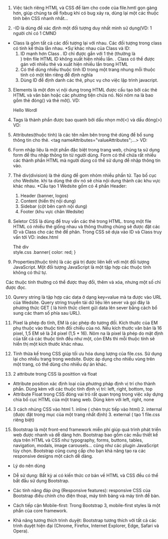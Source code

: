 1. Việc tách riêng HTML và CSS để làm cho code của file.hmtl gọn gàng hơn, giúp chúng ta dễ fixbug khi có bug xảy ra, dùng lại một các thuộc tính bên CSS nhanh nhất...

2. -ID là dùng để xác định một đối tượng duy nhất mình sử dụng(VD: 1 người chỉ có 1 CMND
 - Class là gôm tất cả các đối tượng lại với nhau. Các đối tượng trong class có tính kế thừa lẫn nhau.
*Sự khác nhau của Class và ID:
      1. ID mạnh hơn Class
        . ID chỉ được gắn với 1 thẻ (thường là <div>) trên file HTML ID không xuất hiện nhiều lần.
        . Class có thể được gán với nhiều thẻ và xuất hiện nhiều lần trong HTML
      2. Có thể dùng nhiều thuộc tính ID trong một trang nhung mỗi thuộc tính có một tên riêng để định nghĩa
      3. Dùng ID để định danh các thẻ, phục vụ cho việc lập trình javacript.

3. Elements là một đơn vị nội dung trong HTML được cấu tạo bởi các thẻ HTML và văn bản hoặc các phương tiện chứa nó. Nói nôm na là bao gồm
thẻ đóng(<tag>) và thẻ mở(<tag>).
        VD: <p> Hello Wordl </p> 

4. Tags là thành phần được bao quanh bởi dấu nhọn mở(<) và dấu đóng(>)
         VD: <tag>

5. Attributes(thuộc tính) là các tên nằm bên trong thẻ dùng để bổ sung thông tin cho thẻ. <tag nameAttributes="valueAttributes";...>
       VD: <meta charset="utf-8"/>

6. Form nhập liệu là một phần đặc biệt trong trang web, chúng ta sử dụng form để thu nhập thông tin từ người dùng. Form có thể chứa rất nhiều các thành phần HTML mà người dùng có thể sử dụng để nhập thông tin vào.

7. Thẻ div(division) là thẻ dùng để gom nhóm nhiều phần tử. Tạo bố cục cho Wedsite. khi ta dùng thẻ div nó sẽ chia nội dung thành các khu
vực khác nhau. 
    *Cấu tạo 1 Wedsite gồm có 4 phần Header:
      1. Header (banner, logos)
      2. Content (hiển thị nội dung)
      3. Sidebar (cột bên cạnh nội dung)
      4. Footer (khu vực chân Wedsite)
 
 8. Seletor CSS là dùng để truy vấn các thẻ trong HTML. trong một file HTML có nhiều thẻ giống nhau và thông thường chúng sẽ được đặt các ID 
 và Class cho các thẻ để phân. Trong CSS sẽ dựa vào ID và Class truy vấn tới 
                    VD: index.html
                        <body>
                <div class="banner">Thẻ div</div>
            </body>
                        style.css
                        .banner{
                        color: red;
                        }
 9. Properties(thuộc tính) là các giá trị được liên kết với một đối tượng JavaScript. Một đối tượng JavaScript là một tập hợp các thuộc tính không có thứ tự.

Các thuộc tính thường có thể được thay đổi, thêm và xóa, nhưng một số chỉ được đọc.

10. Qurery string là tập hợp các data ở dạng key=value mà ta được vào URL của Wedsite. Query string truyền tải dữ liệu lên sever và gọi đây
là phương thức GET ( là hình thức client gửi data lên sever bằng cách bổ sung các tham số phía sau URL).

11. Pixel là phép đo tĩnh,  EM là các phép đo tương đối. Kích thước của EM phụ thuộc vào thuộc tính đối chiếu của nó. Nếu kích thước văn bản là 16 pixel, 1,5 EM sẽ là 24 pixel (1,5 * 16). Nôm na là pixel là phép do mặt định của tất cả các thuộc tính đều như một, còn EMs thì
mỗi thuộc tính sẽ hiển thị một kích thước khác nhau.

12. Tính thừa kế trong CSS giúp tối ưu hóa dung lượng của file.css. Sử dụng lại cho nhiều trang trong wedsite. Được áp dụng cho nhiều vùng trên một trang, có thể 
dùng cho nhiều dự án khác.

13. 2 attribute trong CSS là posittion và float
   * Attribute position xác định loại của phương pháp định vị trí cho thành phần. Dùng kèm với các thuộc tính định vị trí: left, right, bottom, top
   * Attribute Float trong CSS đóng vai trò rất quan trọng trong việc xây dựng chia bố cục HTML của một trang web. Dùng kèm với left, right, none

14. 3 cách nhúng CSS vào html
        1. inline ( chèn trực tiếp vào html)
        2. internal (được đặt trong mục <head> của một trang nhất định)
        3. external ( tạo 1 file.css riêng biệt)

15. Bootstrap là một front-end framework miễn phí giúp quá trình phát triển web được nhanh và dễ dàng hơn. Bootstrap bao gồm các mẫu thiết kế dựa trên HTML và CSS như typography, forms, buttons, tables, navigation, modals, image carousels… cũng như các plugin JavaScript tùy chọn. Bootstrap cũng cung cấp cho bạn khả năng tạo ra các responsive designs một cách dễ dàng.
   * Lý do nên dùng
- Dễ sử dụng: Bất kỳ ai có kiến thức cơ bản về HTML và CSS đều có thể bắt đầu sử dụng Bootstrap.

- Các tính năng đáp ứng (Responsive features): responsive CSS của Bootstrap điều chỉnh cho điện thoại, máy tính bảng và máy tính để bàn.

- Cách tiếp cận Mobile-first: Trong Bootstrap 3, mobile-first styles là một phần của core framework.

- Khả năng tương thích trình duyệt: Bootstrap tương thích với tất cả các trình duyệt hiện đại (Chrome, Firefox, Internet Explorer, Edge, Safari và Opera).



